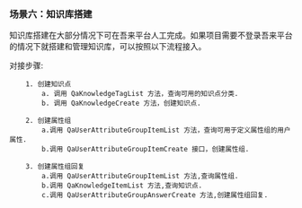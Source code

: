 ### 场景六：知识库搭建

知识库搭建在大部分情况下可在吾来平台人工完成。如果项目需要不登录吾来平台的情况下就搭建和管理知识库，可以按照以下流程接入。

对接步骤:

```
	1. 创建知识点
		a. 调用 QaKnowledgeTagList 方法，查询可用的知识点分类.
		b. 调用 QaKnowledgeCreate 方法，创建知识点.

	2. 创建属性组
		a.调用 QaUserAttributeGroupItemList 方法，查询可用于定义属性组的用户属性.
		b.调用 QaUserAttributeGroupItemCreate 接口，创建属性组.

	3. 创建属性组回复
		a.调用 QaUserAttributeGroupItemList 方法,查询属性组.
		b.调用 QaKnowledgeItemList 方法,查询知识点.
		c.调用 QaUserAttributeGroupAnswerCreate 方法,创建属性组回复.
```
        

